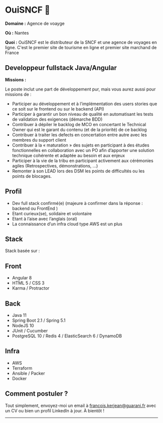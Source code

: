 # OuiSNCF 🚅

**Domaine :**  Agence de voayge

**Où :** Nantes

**Quoi :**  OuiSNCF est le distributeur de la SNCF et une agence de voyages en ligne. C'est le premier site de tourisme en ligne et premier site marchand de France

## Developpeur fullstack Java/Angular

**Missions :**

Le poste inclut une part de développement pur, mais vous aurez aussi pour missions de :

* Participer au développement et à l’implémentation des users stories que ce soit sur le frontend ou sur le backend (API)
* Participer à garantir un bon niveau de qualité en automatisant les tests de validation des exigences (démarche BDD) 
* Contribuer à dépiler le backlog de MCO en concertant le Technical Owner qui est le garant du contenu (et de la priorité) de ce backlog
* Contribuer à traiter les defects en concertation entre autre avec les membres du support client
* Contribuer à la « maturation » des sujets en participant à des études fonctionnelles en collaboration avec un PO afin d’apporter une solution technique cohérente et adaptée au besoin et aux enjeux
* Participer à la vie de la tribu en participant activement aux cérémonies agiles (Retrospectives, démonstrations, …)
* Remonter à son LEAD lors des DSM les points de difficultés ou les points de blocages.

## Profil

* Dev full stack confirmé(e) (majeure à confirmer dans la réponse : backend ou FrontEnd ) 
* Etant curieux(se), solidaire et volontaire 
* Etant à l’aise avec l’anglais (oral)
* La connaissance d’un infra cloud type AWS est un plus

## Stack

Stack basée sur :

## Front
* Angular 8
* HTML 5 / CSS 3
* Karma / Protractor

## Back
* Java 11
* Spring Boot 2.1 / Spring 5.1
* NodeJS 10
* JUnit / Cucumber
* PostgreSQL 10 / Redis 4 / ElasticSearch 6 / DynamoDB

## Infra
* AWS
* Terraform
* Ansible / Packer
* Docker


## Comment postuler ?

Tout simplement, envoyez-moi un email à francois.kerjean@guarani.fr avec un CV ou bien un profil LinkedIn à jour. À bientôt ! 

----
